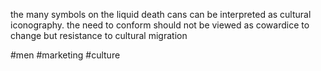 the many symbols on the liquid death cans can be interpreted as cultural iconography. the need to conform should not be viewed as cowardice to change but resistance to cultural migration

#men #marketing #culture